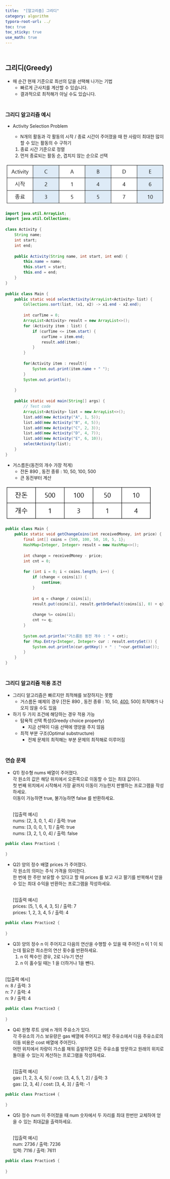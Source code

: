 ```yaml
---
title:  "[알고리즘] 그리디"
category: algorithm
typora-root-url: ../
toc: true
toc_sticky: true
use_math: true
---
```


## <br>그리디(Greedy)

- 매 순간 현재 기준으로 최선의 답을 선택해 나가는 기법
  - 빠르게 근사치를 계산할 수 있습니다.
  - 결과적으로 최적해가 아닐 수도 있습니다.




### <br>그리디 알고리즘 예시

- Activity Selection Problem

  - N개의 활동과 각 활동의 시작 / 종료 시간이 주어졌을 때 한 사람이 최대한 많이 할 수 있는 활동의 수 구하기	

  1. 종료 시간 기준으로 정렬
  2. 먼저 종료되는 활동 순, 겹치지 않는 순으로 선택

<img src="/images/2023-11-30-algorithm-greedy/greedy1.png" alt="greedy1" style="zoom:60%;" />

```java
import java.util.ArrayList;
import java.util.Collections;

class Activity {
    String name;
    int start;
    int end;

    public Activity(String name, int start, int end) {
        this.name = name;
        this.start = start;
        this.end = end;
    }
}

public class Main {
    public static void selectActivity(ArrayList<Activity> list) {
        Collections.sort(list, (x1, x2) -> x1.end - x2.end);

        int curTime = 0;
        ArrayList<Activity> result = new ArrayList<>();
        for (Activity item : list) {
            if (curTime <= item.start) {
                curTime = item.end;
                result.add(item);
            }
        }

        for(Activity item : result){
            System.out.print(item.name + " ");
        }
        System.out.println();

    }

    public static void main(String[] args) {
        // Test code
        ArrayList<Activity> list = new ArrayList<>();
        list.add(new Activity("A", 1, 5));
        list.add(new Activity("B", 4, 5));
        list.add(new Activity("C", 2, 3));
        list.add(new Activity("D", 4, 7));
        list.add(new Activity("E", 6, 10));
        selectActivity(list);
    }
}
```



- 거스름돈(동전의 개수 가장 적게)
  - 잔돈 890 , 동전 종류 : 10, 50, 100, 500
  - 큰 동전부터 계산

<img src="/images/2023-11-30-algorithm-greedy/greedy2.png" alt="greedy2" style="zoom:60%;" />

```java
public class Main {
    public static void getChangeCoins(int receivedMoney, int price) {
        final int[] coins = {500, 100, 50, 10, 5, 1};
        HashMap<Integer, Integer> result = new HashMap<>();

        int change = receivedMoney - price;
        int cnt = 0;

        for (int i = 0; i < coins.length; i++) {
            if (change < coins[i]) {
                continue;
            }

            int q = change / coins[i];
            result.put(coins[i], result.getOrDefault(coins[i], 0) + q);

            change %= coins[i];
            cnt += q;
        }

        System.out.println("거스름돈 동전 개수 : " + cnt);
        for (Map.Entry<Integer, Integer> cur : result.entrySet()) {
            System.out.println(cur.getKey() + " : "+cur.getValue());
        }
    }
}
```



### <br>그리디 알고리즘 적용 조건

- 그리디 알고리즘은 빠르지만 최적해를 보장하지는 못함
  - 거스름돈 예제의 경우 [잔돈 890 , 동전 종류 : 10, 50, <u>400</u>, 500] 최적해가 나오지 않을 수도 있음
- 하기 두 가지 조건에 해당하는 경우 적용 가능
  - 탐욕적 선택 특성(Greedy choice property)
    - 지금 선택이 다음 선택에 영양을 주지 않음
  - 최적 부분 구조(Optimal substructure)
    - 전체 문제의 최적해는 부분 문제의 최적해로 이루어짐



### 

### <br>연습 문제

- Q1) 정수형 nums 배열이 주어졌다.<br>
  각 원소의 값은 해당 위치에서 오른쪽으로 이동할 수 있는 최대 값이다.<br>
  첫 번째 위치에서 시작해서 가장 끝까지 이동이 가능한지 판별하는 프로그램을 작성하세요.<br>
  이동이 가능하면 true, 불가능하면 false 를 반환하세요.

  <br>[입출력 예시]
  <br>nums: [2, 3, 0, 1, 4] / 출력: true
  <br>nums: [3, 0, 0, 1, 1] / 출력: true
  <br>nums: [3, 2, 1, 0, 4] / 출력: false

```java
public class Practice1 {
    
}
```

- Q2) 양의 정수 배열 prices 가 주어졌다.<br>
  각 원소의 의미는 주식 가격을 의미한다.<br>
  한 번에 한 주만 보유할 수 있다고 할 때 prices 를 보고 사고 팔기를 반복해서 얻을 수 있는 최대 수익을 반환하는 프로그램을 작성하세요.

  <br>[입출력 예시]
  <br>prices: [5, 1, 6, 4, 3, 5] / 출력: 7
  <br>prices: 1, 2, 3, 4, 5 / 출력: 4

```java
public class Practice2 {
    
}
```

- Q3) 양의 정수 n 이 주어지고 다음의 연산을 수행할 수 있을 때 주어진 n 이 1 이 되는데 필요한 최소한의 연산 횟수를 반환하세요.
  1. n 이 짝수인 경우, 2로 나누기 연산
  2. n 이 홀수일 때는 1 을 더하거나 1을 뺀다.

<br>[입출력 예시]
<br>n: 8 / 출력: 3
<br>n: 7 / 출력: 4
<br>n: 9 / 출력: 4

```java
public class Practice3 {
    
}
```

- Q4) 원형 루트 상에 n 개의 주유소가 있다.<br>
  각 주유소의 가스 보유량은 gas 배열에 주어지고 해당 주유소에서 다음 주유소로의 이동 비용은 cost 배열에 주어진다.<br>
  어떤 위치에서 차량이 가스를 채워 출발하면 모든 주유소를 방문하고 원래의 위치로 돌아올 수 있는지 계산하는 프로그램을 작성하세요.

  <br>[입출력 예시]
  <br>gas: [1, 2, 3, 4, 5] / cost: [3, 4, 5, 1, 2] / 출력: 3
  <br>gas: [2, 3, 4] / cost: [3, 4, 3] / 출력: -1

```java
public class Practice4 {
    
}
```

- Q5) 정수 num 이 주어졌을 때 num 숫자에서 두 자리를 최대 한번만 교체하여 얻을 수 있는 최대값을 출력하세요.

  <br>[입출력 예시]
  <br>num: 2736 / 출력: 7236
  <br>입력: 7116 / 출력: 7611

```java
public class Practice5 {
    
}
```

